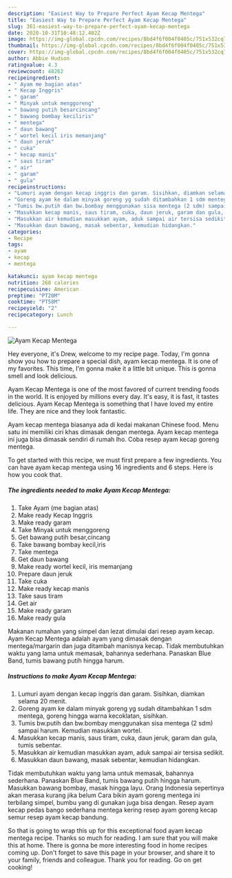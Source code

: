 ```yaml
---
description: "Easiest Way to Prepare Perfect Ayam Kecap Mentega"
title: "Easiest Way to Prepare Perfect Ayam Kecap Mentega"
slug: 361-easiest-way-to-prepare-perfect-ayam-kecap-mentega
date: 2020-10-31T10:48:12.402Z
image: https://img-global.cpcdn.com/recipes/8bd4f6f004f0405c/751x532cq70/ayam-kecap-mentega-foto-resep-utama.jpg
thumbnail: https://img-global.cpcdn.com/recipes/8bd4f6f004f0405c/751x532cq70/ayam-kecap-mentega-foto-resep-utama.jpg
cover: https://img-global.cpcdn.com/recipes/8bd4f6f004f0405c/751x532cq70/ayam-kecap-mentega-foto-resep-utama.jpg
author: Abbie Hudson
ratingvalue: 4.3
reviewcount: 48262
recipeingredient:
- " Ayam me bagian atas"
- " Kecap Inggris"
- " garam"
- " Minyak untuk menggoreng"
- " bawang putih besarcincang"
- " bawang bombay keciliris"
- " mentega"
- " daun bawang"
- " wortel kecil iris memanjang"
- " daun jeruk"
- " cuka"
- " kecap manis"
- " saus tiram"
- " air"
- " garam"
- " gula"
recipeinstructions:
- "Lumuri ayam dengan kecap inggris dan garam. Sisihkan, diamkan selama 20 menit."
- "Goreng ayam ke dalam minyak goreng yg sudah ditambahkan 1 sdm mentega, goreng hingga warna kecoklatan, sisihkan."
- "Tumis bw.putih dan bw.bombay menggunakan sisa mentega (2 sdm) sampai harum. Kemudian masukkan wortel."
- "Masukkan kecap manis, saus tiram, cuka, daun jeruk, garam dan gula, tumis sebentar."
- "Masukkan air kemudian masukkan ayam, aduk sampai air tersisa sedikit."
- "Masukkan daun bawang, masak sebentar, kemudian hidangkan."
categories:
- Recipe
tags:
- ayam
- kecap
- mentega

katakunci: ayam kecap mentega 
nutrition: 268 calories
recipecuisine: American
preptime: "PT20M"
cooktime: "PT58M"
recipeyield: "2"
recipecategory: Lunch

---
```



![Ayam Kecap Mentega](https://img-global.cpcdn.com/recipes/8bd4f6f004f0405c/751x532cq70/ayam-kecap-mentega-foto-resep-utama.jpg)

Hey everyone, it's Drew, welcome to my recipe page. Today, I'm gonna show you how to prepare a special dish, ayam kecap mentega. It is one of my favorites. This time, I'm gonna make it a little bit unique. This is gonna smell and look delicious.

Ayam Kecap Mentega is one of the most favored of current trending foods in the world. It is enjoyed by millions every day. It's easy, it is fast, it tastes delicious. Ayam Kecap Mentega is something that I have loved my entire life. They are nice and they look fantastic.

Ayam kecap mentega biasanya ada di kedai makanan Chinese food. Menu satu ini memiliki ciri khas dimasak dengan mentega. Ayam kecap mentega ini juga bisa dimasak sendiri di rumah lho. Coba resep ayam kecap goreng mentega.


To get started with this recipe, we must first prepare a few ingredients. You can have ayam kecap mentega using 16 ingredients and 6 steps. Here is how you cook that.

<!--inarticleads1-->

##### The ingredients needed to make Ayam Kecap Mentega:

1. Take  Ayam (me bagian atas)
1. Make ready  Kecap Inggris
1. Make ready  garam
1. Take  Minyak untuk menggoreng
1. Get  bawang putih besar,cincang
1. Take  bawang bombay kecil,iris
1. Take  mentega
1. Get  daun bawang
1. Make ready  wortel kecil, iris memanjang
1. Prepare  daun jeruk
1. Take  cuka
1. Make ready  kecap manis
1. Take  saus tiram
1. Get  air
1. Make ready  garam
1. Make ready  gula


Makanan rumahan yang simpel dan lezat dimulai dari resep ayam kecap. Ayam Kecap Mentega adalah ayam yang dimasak dengan mentega/margarin dan juga ditambah manisnya kecap. Tidak membutuhkan waktu yang lama untuk memasak, bahannya sederhana. Panaskan Blue Band, tumis bawang putih hingga harum. 

<!--inarticleads2-->

##### Instructions to make Ayam Kecap Mentega:

1. Lumuri ayam dengan kecap inggris dan garam. Sisihkan, diamkan selama 20 menit.
1. Goreng ayam ke dalam minyak goreng yg sudah ditambahkan 1 sdm mentega, goreng hingga warna kecoklatan, sisihkan.
1. Tumis bw.putih dan bw.bombay menggunakan sisa mentega (2 sdm) sampai harum. Kemudian masukkan wortel.
1. Masukkan kecap manis, saus tiram, cuka, daun jeruk, garam dan gula, tumis sebentar.
1. Masukkan air kemudian masukkan ayam, aduk sampai air tersisa sedikit.
1. Masukkan daun bawang, masak sebentar, kemudian hidangkan.


Tidak membutuhkan waktu yang lama untuk memasak, bahannya sederhana. Panaskan Blue Band, tumis bawang putih hingga harum. Masukkan bawang bombay, masak hingga layu. Orang Indonesia sepertinya akan merasa kurang jika belum Cara bikin ayam goreng mentega ini terbilang simpel, bumbu yang di gunakan juga bisa dengan. Resep ayam kecap pedas bango sederhana mentega kering resep ayam goreng kecap semur resep ayam kecap bandung. 

So that is going to wrap this up for this exceptional food ayam kecap mentega recipe. Thanks so much for reading. I am sure that you will make this at home. There is gonna be more interesting food in home recipes coming up. Don't forget to save this page in your browser, and share it to your family, friends and colleague. Thank you for reading. Go on get cooking!
